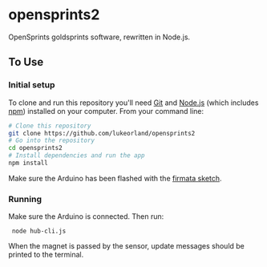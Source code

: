 # opensprints2
OpenSprints goldsprints software, rewritten in Node.js.


## To Use


### Initial setup
To clone and run this repository you'll need [Git](https://git-scm.com) and
[Node.js](https://nodejs.org/en/download/) (which includes
[npm](http://npmjs.com)) installed on your computer. From your command line:

```bash
# Clone this repository
git clone https://github.com/lukeorland/opensprints2
# Go into the repository
cd opensprints2
# Install dependencies and run the app
npm install
```

Make sure the Arduino has been flashed with the
[firmata sketch](https://github.com/rwaldron/johnny-five/wiki/Getting-Started#trouble-shooting).

### Running

Make sure the Arduino is connected. Then run:

     node hub-cli.js

When the magnet is passed by the sensor, update messages should be printed to
the terminal.
